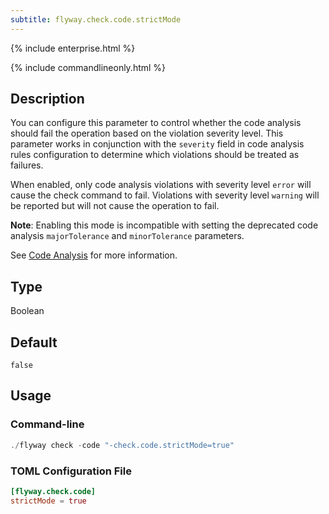 ```yaml
---
subtitle: flyway.check.code.strictMode
---
```


{% include enterprise.html %}

{% include commandlineonly.html %}

## Description

You can configure this parameter to control whether the code analysis should fail the operation based on the violation severity level. This parameter works in conjunction with the `severity` field in code analysis rules configuration to determine which violations should be treated as failures.

When enabled, only code analysis violations with severity level `error` will cause the check command to fail. Violations with severity level `warning` will be reported but will not cause the operation to fail. 

**Note**: Enabling this mode is incompatible with setting the deprecated code analysis `majorTolerance` and `minorTolerance` parameters.

See [Code Analysis](https://documentation.red-gate.com/flyway/flyway-concepts/code-analysis) for more information.

## Type

Boolean

## Default

`false`

## Usage

### Command-line

```powershell
./flyway check -code "-check.code.strictMode=true"
```

### TOML Configuration File

```toml
[flyway.check.code]
strictMode = true
```